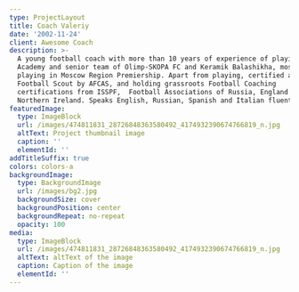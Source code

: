 ```yaml
---
type: ProjectLayout
title: Coach Valeriy
date: '2002-11-24'
client: Awesome Coach
description: >-
  A young football coach with more than 10 years of experience of playing in
  Academy and senior team of Olimp-SKOPA FC and Keramik Balashikha, mostly
  playing in Moscow Region Premiership. Apart from playing, certified as Level 2
  Football Scout by AFCAS, and holding grassroots Football Coaching
  certifications from ISSPF,  Football Associations of Russia, England and
  Northern Ireland. Speaks English, Russian, Spanish and Italian fluently
featuredImage:
  type: ImageBlock
  url: /images/474811831_28726848363580492_4174932390674766819_n.jpg
  altText: Project thumbnail image
  caption: ''
  elementId: ''
addTitleSuffix: true
colors: colors-a
backgroundImage:
  type: BackgroundImage
  url: /images/bg2.jpg
  backgroundSize: cover
  backgroundPosition: center
  backgroundRepeat: no-repeat
  opacity: 100
media:
  type: ImageBlock
  url: /images/474811831_28726848363580492_4174932390674766819_n.jpg
  altText: altText of the image
  caption: Caption of the image
  elementId: ''
---
```

